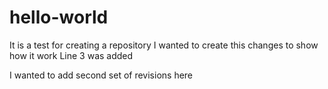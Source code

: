 # hello-world
It is a test for creating a repository
I wanted to create this changes to show how it work
Line 3 was added


I wanted to add second set of revisions here
